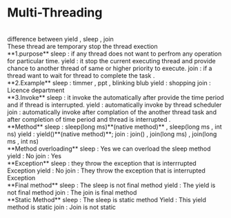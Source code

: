 # Multi-Threading
<br>
difference between yield , sleep , join <br> 
These thread are temporary stop the  thread exection <br>
**1.purpose** 
    sleep : if any thread does not want to perfrom any operation for particular time.
    yield : it stop the current executing thread and provide chance to another thread of same or higher priority to execute.
    join : if a thread want to wait for thread to complete the task . <br>
**2.Example**
  sleep : timmer , ppt , blinking blub
  yield : shopping 
  join : Licence department <br>
  **3.Invoke**
  sleep : it invoke the automatically after provide the time period and if thread is interrupted.
  yield : automatically invoke by thread scheduler
  join : automatically invoke after complation of the another thread task and after completion of time period and thread is interrupted . <br>
  **Method**
  sleep : sleep(long ms)**(native method)** , sleep(long ms , int ns)
  yield : yield()**(native method)**;
  join : join() , join(long ms) , join(long ms , int ns) <br>
  **Method overloading**
  sleep : Yes we can overload the sleep method
  yield : No
  join : Yes <br>
  **Exception**
  sleep : they throw the exception that is interrrupted Exception
  yield : No 
  join : They throw the exception that is interrupted Exception <br>
**Final method**
sleep : The sleep is not final method
yield : The yield is not final method
join : The join is final method <br>
**Static Method**
sleep : The sleep is static method 
Yield : This yield method is static 
join : Join is not static 
